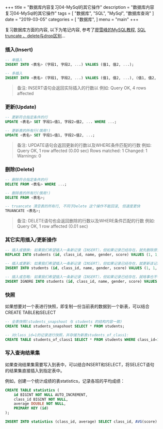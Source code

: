 +++
title = "数据库内容复习04-MySql的其它操作"
description = "数据库内容复习04-MySql的其它操作"
tags = [
    "数据库", "SQL", "MySql", "数据库查询"
]
date = "2019-03-05"
categories = [
    "数据库",
]
menu = "main"
+++

复习数据库方面的内容, 以下为笔记内容, 参考了[廖雪峰的MySQL教程](https://www.liaoxuefeng.com/wiki/001508284671805d39d23243d884b8b99f440bfae87b0f4000/001509167222820636bbdfd67734468a5615c971e149779000), [SQL truncate 、delete与drop区别](https://www.cnblogs.com/8765h/archive/2011/11/25/2374167.html)...


### 插入(Insert)

```SQL
-- 单插入
INSERT INTO <表名> (字段1, 字段2, ...) VALUES (值1, 值2, ...);

-- 多插入
INSERT INTO <表名> (字段1, 字段2, ...) VALUES (值1, 值2, ...), (值1, 值2, ...), (值1, 值2, ...);
```

> 备注: INSERT语句会返回实际插入的行数以
> 例如: Query OK, 4 rows affected


### 更新(Update)

```SQL
-- 更新符合指定条件的行
UPDATE <表名> SET 字段1=值1, 字段2=值2, ... WHERE ...;

-- 更新表的所有行(慎用!)
UPDATE <表名> SET 字段1=值1, 字段2=值2, ...;
```

> 备注: UPDATE语句会返回更新的行数以及WHERE条件匹配的行数
> 例如: Query OK, 1 row affected (0.00 sec)
> Rows matched: 1  Changed: 1  Warnings: 0


### 删除(Delete)

```SQL
-- 删除符合指定条件的行
DELETE FROM <表名> WHERE ...;

-- 删除表的所有行(慎用!)
DELETE FROM <表名>;

-- truancate 清空表的所有行, 不同于Delete 这个操作不能回滚, 但速度更快
TRUANCATE <表名>;
```

> 备注: DELETE语句也会返回删除的行数以及WHERE条件匹配的行数
> 例如: Query OK, 1 row affected (0.01 sec)

### 其它实用插入/更新操作

```SQL
-- 插入或替换: 如果我们希望插入一条新记录（INSERT），但如果记录已经存在，就先删除原记录，再插入新记录
REPLACE INTO students (id, class_id, name, gender, score) VALUES (1, 1, '小明', 'F', 99);

-- 插入或更新: 如果我们希望插入一条新记录（INSERT），但如果记录已经存在，就更新该记录
INSERT INTO students (id, class_id, name, gender, score) VALUES (1, 1, '小明', 'F', 99) ON DUPLICATE KEY UPDATE name='小明', gender='F', score=99;

-- 插入或忽略: 如果我们希望插入一条新记录（INSERT），但如果记录已经存在，就啥事也不干直接忽略
INSERT IGNORE INTO students (id, class_id, name, gender, score) VALUES (1, 1, '小明', 'F', 99);
```

### 快照

如果想要对一个表进行快照，即复制一份当前表的数据到一个新表，可以结合CREATE TABLE和SELECT

```SQL
-- 全表快照(students_snapshoot 与 students 的结构内容一致)
CREATE TABLE students_snapshoot SELECT * FROM students;

-- 对class_id=1的记录进行快照，并存储为新表students_of_class1:
CREATE TABLE students_of_class1 SELECT * FROM students WHERE class_id=1;
```


### 写入查询结果集

如果查询结果集需要写入到表中，可以结合INSERT和SELECT，将SELECT语句的结果集直接插入到指定表中。

例如，创建一个统计成绩的表statistics，记录各班的平均成绩：
```SQL
CREATE TABLE statistics (
    id BIGINT NOT NULL AUTO_INCREMENT,
    class_id BIGINT NOT NULL,
    average DOUBLE NOT NULL,
    PRIMARY KEY (id)
);

INSERT INTO statistics (class_id, average) SELECT class_id, AVG(score) FROM students GROUP BY class_id;
```
